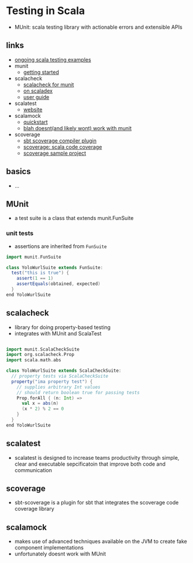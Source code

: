 # Testing in Scala

- MUnit: scala testing library with actionable errors and extensible APIs

## links

- [ongoing scala testing examples](https://github.com/noahehall/scala/tree/develop/examples/src/test/scala/examples)
- munit
  - [getting started](https://scalameta.org/munit/docs/getting-started.html)
- scalacheck
  - [scalacheck for munit](https://scalameta.org/munit/docs/integrations/scalacheck.html)
  - [on scaladex](https://index.scala-lang.org/typelevel/scalacheck)
  - [user guide](https://github.com/typelevel/scalacheck/blob/main/doc/UserGuide.md)
- scalatest
  - [website](https://www.scalatest.org/)
- scalamock
  - [quickstart](https://scalamock.org/quick-start/)
  - [blah doesnt(and likely wont) work with munit](https://github.com/scalameta/munit/issues/75)
- scoverage
  - [sbt scoverage compiler plugin](https://github.com/scoverage/sbt-scoverage)
  - [scoverage: scala code coverage](https://github.com/scoverage/scalac-scoverage-plugin)
  - [scoverage sample project](https://github.com/ckipp01/scala3-example-project)

## basics

- ...

## MUnit

- a test suite is a class that extends munit.FunSuite

### unit tests

- assertions are inherited from `FunSuite`

```scala
import munit.FunSuite

class YoloWurlSuite extends FunSuite:
  test("this is true") {
    assert(1 == 1)
    assertEquals(obtained, expected)
  }
end YoloWurlSuite
```

## scalacheck

- library for doing property-based testing
- integrates with MUnit and ScalaTest

```scala

import munit.ScalaCheckSuite
import org.scalacheck.Prop
import scala.math.abs

class YoloWurlSuite extends ScalaCheckSuite:
  // property tests via ScalaCheckSuite
  property("ima property test") {
    // supplies arbitrary Int values
    // should return boolean true for passing tests
    Prop.forAll { (n: Int) =>
      val x = abs(n)
      (x * 2) % 2 == 0
    }
  }
end YoloWurlSuite


```

## scalatest

- scalatest is designed to increase teams productivity through simple, clear and executable sepcificatoin that improve both code and communication

## scoverage

- sbt-scoverage is a plugin for sbt that integrates the scoverage code coverage library

## scalamock

- makes use of advanced techniques available on the JVM to create fake component implementations
- unfortunately doesnt work with MUnit
